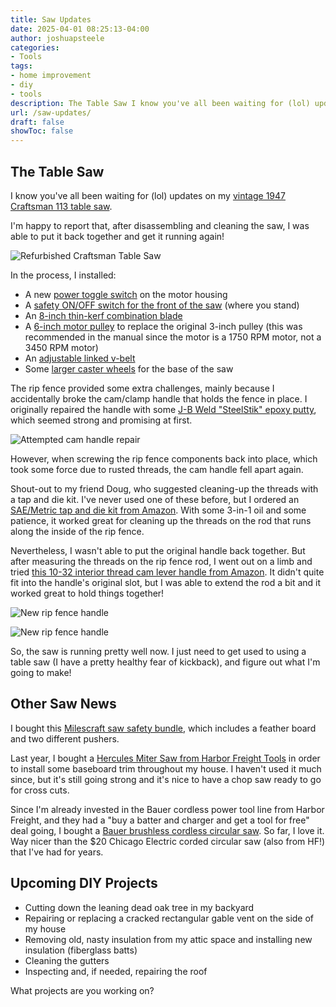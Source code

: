 ```yaml
---
title: Saw Updates
date: 2025-04-01 08:25:13-04:00
author: joshuapsteele
categories:
- Tools
tags:
- home improvement
- diy
- tools
description: The Table Saw I know you've all been waiting for (lol) updates on my vintage 1947 Craftsman 113 table saw.
url: /saw-updates/
draft: false
showToc: false
---
```

## The Table Saw

I know you've all been waiting for (lol) updates on my [vintage 1947 Craftsman 113 table saw](/vintage-craftsman-table-saw/).

I'm happy to report that, after disassembling and cleaning the saw, I was able to put it back together and get it running again!

![Refurbished Craftsman Table Saw](/refurbished-table-saw.jpeg)

In the process, I installed:

- A new [power toggle switch](https://amzn.to/3QVf5mv) on the motor housing
- A [safety ON/OFF switch for the front of the saw](https://amzn.to/4hXfz6C) (where you stand)
- An [8-inch thin-kerf combination blade](https://amzn.to/4iNvCF7)
- A [6-inch motor pulley](https://amzn.to/4cxyiEV) to replace the original 3-inch pulley (this was recommended in the manual since the motor is a 1750 RPM motor, not a 3450 RPM motor)
- An [adjustable linked v-belt](https://amzn.to/41UHzmI)
- Some [larger caster wheels](https://amzn.to/43upo8x) for the base of the saw

The rip fence provided some extra challenges, mainly because I accidentally broke the cam/clamp handle that holds the fence in place. I originally repaired the handle with some [J-B Weld "SteelStik" epoxy putty](https://amzn.to/42AkfKb), which seemed strong and promising at first.

![Attempted cam handle repair](/rip-fence-handle-epoxy.jpeg)

However, when screwing the rip fence components back into place, which took some force due to rusted threads, the cam handle fell apart again.

Shout-out to my friend Doug, who suggested cleaning-up the threads with a tap and die kit. I've never used one of these before, but I ordered an [SAE/Metric tap and die kit from Amazon](https://amzn.to/3XF18wG). With some 3-in-1 oil and some patience, it worked great for cleaning up the threads on the rod that runs along the inside of the rip fence.

Nevertheless, I wasn't able to put the original handle back together. But after measuring the threads on the rip fence rod, I went out on a limb and tried [this 10-32 interior thread cam lever handle from Amazon](https://amzn.to/4lcbSgf). It didn't quite fit into the handle's original slot, but I was able to extend the rod a bit and it worked great to hold things together!

![New rip fence handle](/new-rip-fence-handle.jpeg)

![New rip fence handle](/new-rip-fence-handle-2.jpeg)

So, the saw is running pretty well now. I just need to get used to using a table saw (I have a pretty healthy fear of kickback), and figure out what I'm going to make!

## Other Saw News

I bought this [Milescraft saw safety bundle](https://amzn.to/3DZtFqe), which includes a feather board and two different pushers.

Last year, I bought a [Hercules Miter Saw from Harbor Freight Tools](https://www.harborfreight.com/power-tools/power-saws/miter/12-in-dual-bevel-sliding-compound-miter-saw-with-precision-led-shadow-guide-56682.html) in order to install some baseboard trim throughout my house. I haven't used it much since, but it's still going strong and it's nice to have a chop saw ready to go for cross cuts.

Since I'm already invested in the Bauer cordless power tool line from Harbor Freight, and they had a "buy a batter and charger and get a tool for free" deal going, I bought a [Bauer brushless cordless circular saw](https://www.harborfreight.com/20v-brushless-cordless-7-14-in-circular-saw-tool-only-59281.html). So far, I love it. Way nicer than the $20 Chicago Electric corded circular saw (also from HF!) that I've had for years.

## Upcoming DIY Projects

- Cutting down the leaning dead oak tree in my backyard
- Repairing or replacing a cracked rectangular gable vent on the side of my house
- Removing old, nasty insulation from my attic space and installing new insulation (fiberglass batts)
- Cleaning the gutters
- Inspecting and, if needed, repairing the roof

What projects are you working on?